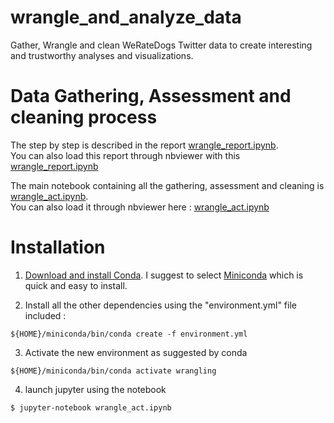 # wrangle_and_analyze_data
Gather, Wrangle and clean WeRateDogs Twitter data to create interesting and trustworthy analyses and visualizations.

# Data Gathering, Assessment and cleaning process
The step by step is described in the report [wrangle_report.ipynb](wrangle_report.ipynb).   
You can also load this report through nbviewer with this [wrangle_report.ipynb](https://nbviewer.jupyter.org/github/jlcossi/wrangle_and_analyze_twitter_data/blob/master/wrangle_report.ipynb)

The main notebook containing all the gathering, assessment and cleaning is [wrangle_act.ipynb](wrangle_act.ipynb).  
You can also load it through nbviewer here : [wrangle_act.ipynb](https://nbviewer.jupyter.org/github/jlcossi/wrangle_and_analyze_twitter_data/blob/master/wrangle_act.ipynb)

# Installation
1. [Download and install Conda](https://docs.conda.io/projects/conda/en/latest/user-guide/install/macos.html).
I suggest to select [Miniconda](https://docs.conda.io/en/latest/miniconda.html) which is quick and easy to install.

2. Install all the other dependencies using the "environment.yml" file included :
```
${HOME}/miniconda/bin/conda create -f environment.yml
```

3. Activate the new environment as suggested by conda
```
${HOME}/miniconda/bin/conda activate wrangling
```

4. launch jupyter using the notebook
```
$ jupyter-notebook wrangle_act.ipynb
```

